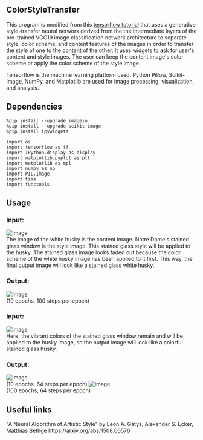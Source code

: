 ## ColorStyleTransfer
This program is modified from this [tensorflow tutorial](https://www.tensorflow.org/tutorials/generative/style_transfer) that uses a generative style-transfer neural network derived from the the intermediate layers of the pre-trained VGG19 image classification network architecture to separate style, color scheme, and content features of the images in order to transfer the style of one to the content of the other. It uses widgets to ask for user's content and style images. The user can keep the content image's color scheme or apply the color scheme of the style image. 

Tensorflow is the machine learning platform used. Python Pillow, Scikit-Image, NumPy, and Matplotlib are used for image processing, visualization, and analysis. 

## Dependencies 
```
%pip install --upgrade imageio
%pip install --upgrade scikit-image
%pip install ipywidgets
```
```
import os
import tensorflow as tf
import IPython.display as display
import matplotlib.pyplot as plt
import matplotlib as mpl
import numpy as np
import PIL.Image
import time
import functools
```

## Usage
### Input: 
![image](https://user-images.githubusercontent.com/35713658/222324249-ae51fc48-16bc-43e9-b4f8-de4f71015bcd.png)   
The image of the white husky is the content image. Notre Dame's stained glass window is the style image. This stained glass style will be applied to the husky. The stained glass image looks faded out because the color scheme of the white husky image has been applied to it first. This way, the final output image will look like a stained glass white husky. 
### Output:
![image](https://github.com/Celeste1221/ColorStyleTransfer/assets/35713658/d3ba982d-0235-4465-b725-4fb9ab0dd284)      
(10 epochs, 100 steps per epoch)
### Input:
![image](https://user-images.githubusercontent.com/35713658/222325046-cc2c43e1-3ab7-4a0c-adfb-cafcf105305c.png)   
Here, the vibrant colors of the stained glass window remain and will be applied to the husky image, so the output image will look like a colorful stained glass husky.
### Output:
![image](https://github.com/Celeste1221/ColorStyleTransfer/assets/35713658/7e2866da-724c-46e9-8f88-99269604ae0b)  
(10 epochs, 64 steps per epoch)
![image](https://github.com/Celeste1221/ColorStyleTransfer/assets/35713658/adcbe014-8a36-416c-8dbc-02023a0eec2b)  
(100 epochs, 64 steps per epoch)
## Useful links  
"A Neural Algorithm of Artistic Style" by Leon A. Gatys, Alexander S. Ecker, Matthias Bethge https://arxiv.org/abs/1508.06576



